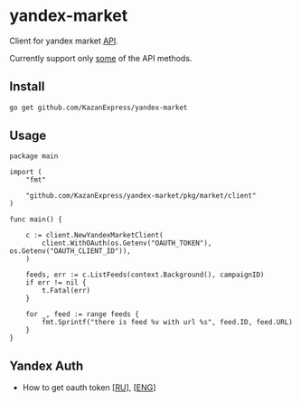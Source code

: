 # yandex-market

Client for yandex market [API](https://yandex.com/dev/market/partner/doc/dg/reference/all-methods-docpage/).

Currently support only [some](https://pkg.go.dev/github.com/KazanExpress/yandex-market) of the API methods.

## Install

```bash
go get github.com/KazanExpress/yandex-market
```

## Usage

```golang
package main

import (
    "fmt"

    "github.com/KazanExpress/yandex-market/pkg/market/client"
)

func main() {

    c := client.NewYandexMarketClient(
        client.WithOAuth(os.Getenv("OAUTH_TOKEN"), os.Getenv("OAUTH_CLIENT_ID")),
    )

    feeds, err := c.ListFeeds(context.Background(), campaignID)
    if err != nil {
        t.Fatal(err)
    }

    for _, feed := range feeds {
        fmt.Sprintf("there is feed %v with url %s", feed.ID, feed.URL)
    }
}
```

## Yandex Auth

- How to get oauth token [[RU](https://yandex.ru/dev/oauth/doc/dg/tasks/get-oauth-token.html)], [[ENG](https://yandex.com/dev/oauth/doc/dg/tasks/get-oauth-token.html)]
